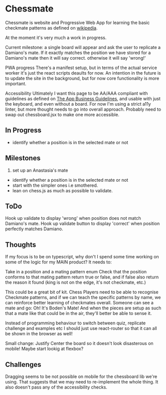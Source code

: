 # Chessmate

Chessmate is website and Progressive Web App for learning the basic checkmate patterns as defined on [wikipedia](https://en.wikipedia.org/wiki/Checkmate_pattern).

At the moment it's very much a work in progress.

Current milestone: a single board will appear and ask the user to replicate a Damiano's mate. If it exactly matches the position we have stored for a Damiano's mate then it will say correct. otherwise it will say 'wrong!'

PWA progress
There's a manifest setup, but in terms of the actual service worker it's just the react scripts deaults for now. An intention in the future is to update the site in the background, but for now core functionality is more important.

Accessibility
Ultimately I want this page to be AA/AAA compliant with guidelines as defined on [The App Business Guidelines](https://theappbusiness.github.io/accessibility-guidelines/), and usable with just the keyboard, and even without a board. For now I'm using a strict a11y linter, but more thought needs to go into overall approach. Probably need to swap out chessboard.jsx to make one more accessible.

## In Progress

- identify whether a position is in the selected mate or not

## Milestones

1) set up an Anastasia's mate

- identify whether a position is in the selected mate or not
- start with the simpler ones i.e smothered.
- lean on chess.js as much as possible to validate.

## ToDo

Hook up validate to display 'wrong' when position does not match Damiano's mate.
Hook up validate button to display 'correct' when position perfectly matches Damiano.

## Thoughts

If my focus is to be on typescript, why don't I  spend some time working on some of the logic for my MAIN product? It needs to:

Take in a position and a mating pattern enum
Check that the position conforms to that mating pattern
return true or false, and if false also return the reason it found (king is not on the edge, it's not checkmate, etc.)

This could be a great bit of kit. Chess Players need to be able to recognise Checkmate patterns, and if we can teach the specific patterns by name, we can reinforce better learning of checkmates overall. Someone can see a mate and go: Oh! It's Boden's Mate! And when the pieces are setup as such that a mate like that could be in the air, they'll better be able to sense it.

Instead of programming behaviour to switch between quiz, replicate challenge and examples etc I should just use react-router so that it can all be shown in the browser as well!

Small change: Justify Center the board so it doesn't look disasterous on mobile! Maybe start lookig at flexbox?

## Challenges

Dragging seems to be not possible on mobile for the chessboard lib we're using. That suggests that we may need to re-implement the whole thing. It also doesn't pass any of the accessibility checks.
